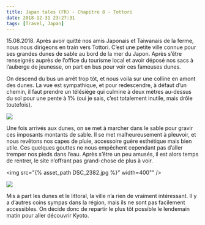 ```yaml
---
title: Japan tales (FR) - Chapitre 8 - Tottori
date: 2018-12-31 23:27:31
tags: [Travel, Japan]
---
```


15.08.2018. Après avoir quitté nos amis Japonais et Taiwanais de la ferme, nous nous dirigeons en train vers Tottori. C’est une petite ville connue pour ses grandes dunes de sable au bord de la mer du Japon. Après s’être renseignés auprès de l’office du tourisme local et avoir déposé nos sacs à l’auberge de jeunesse, on part en bus pour voir ces fameuses dunes.

On descend du bus un arrêt trop tôt, et nous voila sur une colline en amont des dunes. La vue est sympathique, et pour redescendre, à défaut d’un chemin, il faut prendre un télésiège qui culmine à deux mètres au-dessus du sol pour une pente à 1% (oui je sais, c’est totalement inutile, mais drôle toutefois).

<img src="{% asset_path telesiege.jpg %}" />

Une fois arrivés aux dunes, on se met à marcher dans le sable pour gravir ces imposants montants de sable. Il se met malheureusement à pleuvoir, et nous revêtons nos capes de pluie, accessoire guère esthétique mais bien utile. Ces quelques gouttes ne nous empêchent cependant pas d’aller tremper nos pieds dans l’eau. Après s’être un peu amusés, il est alors temps de rentrer, le site n’offrant pas grand-chose de plus à voir.

<img src="{% asset_path DSC_2382.jpg %}" width=400"" />

<img src="{% asset_path DSC_2386.jpg %}" />

Mis à part les dunes et le littoral, la ville n’a rien de vraiment intéressant. Il y a d’autres coins sympas dans la région, mais ils ne sont pas facilement accessibles. On décide donc de repartir le plus tôt possible le lendemain matin pour aller découvrir Kyoto.

